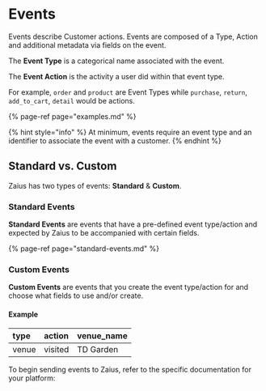 # Events

Events describe Customer actions. Events are composed of a Type, Action and additional metadata via fields on the event.

The **Event Type** is a categorical name associated with the event. 

The **Event Action** is the activity a user did within that event type.

For example, `order` and `product` are Event Types while `purchase`, `return`, `add_to_cart`, `detail` would be actions.

{% page-ref page="examples.md" %}

{% hint style="info" %}
At minimum, events require an event type and an identifier to associate the event with a customer.
{% endhint %}

## Standard vs. Custom

Zaius has two types of events: **Standard** & **Custom**.

### Standard Events

**Standard Events** are events that have a pre-defined event type/action and expected by Zaius to be accompanied with certain fields. 

{% page-ref page="standard-events.md" %}

### Custom Events

**Custom Events** are events that you create the event type/action for and choose what fields to use and/or create.

#### Example

| type | action | venue\_name |
| :--- | :--- | :--- |
| venue | visited | TD Garden |

To begin sending events to Zaius, refer to the specific documentation for your platform:

